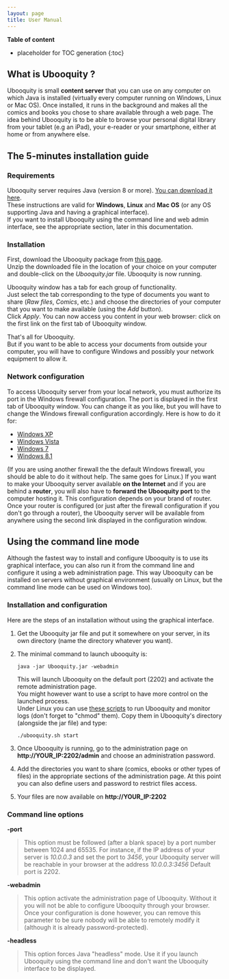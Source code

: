 ```yaml
---
layout: page
title: User Manual
---
```


**Table of content**

* placeholder for TOC generation
{:toc}

## What is Ubooquity ?

Ubooquity is small **content server** that you can use on any computer on which Java is installed (virtually every computer running on Windows, Linux or Mac OS).
Once installed, it runs in the background and makes all the comics and books you chose to share available through a web page.
The idea behind Ubooquity is to be able to browse your personal digital library from your tablet (e.g an iPad), your e-reader or your smartphone, either at home or from anywhere else.

## The 5-minutes installation guide


### Requirements

Ubooquity server requires Java (version 8 or more). [You can download it here](http://www.java.com/en/download/manual.jsp).  
These instructions are valid for **Windows**, **Linux** and **Mac OS** (or any OS supporting Java and having a graphical interface).  
If you want to install Ubooquity using the command line and web admin interface, see the appropriate section, later in this documentation.

### Installation

First, download the Ubooquity package from [this page](http://vaemendis.net/ubooquity/static2/download).  
Unzip the downloaded file in the location of your choice on your computer and double-click on the *Ubooquity.jar* file.
Ubooquity is now running.

Ubooquity window has a tab for each group of functionality.  
Just select the tab corresponding to the type of documents you want to share (_Raw files_, _Comics_, etc.) and choose the directories of your computer that you want to make available (using the _Add_ button).  
Click _Apply_. You can now access you content in your web browser: click on the first link on the first tab of Ubooquity window.

That's all for Ubooquity.  
But if you want to be able to access your documents from outside your computer, you will have to configure Windows and possibly your network equipment to allow it.

### Network configuration

To access Ubooquity server from your local network, you must authorize its port in the Windows firewall configuration. The port is displayed in the first tab of Ubooquity window. You can change it as you like, but you will have to change the Windows firewall configuration accordingly. Here is how to do it for:

* [Windows XP](https://support.microsoft.com/en-us/kb/308127)
* [Windows Vista](http://windows.microsoft.com/en-us/windows/open-port-windows-firewall#1TC=windows-vista)
* [Windows 7](http://windows.microsoft.com/en-us/windows/open-port-windows-firewall#1TC=windows-7)
* [Windows 8.1](http://windows.microsoft.com/en-us/windows-8/windows-firewall-from-start-to-finish)

(If you are using another firewall the the default Windows firewall, you should be able to do it without help. The same goes for Linux.)
If you want to make your Ubooquity server available **on the Internet** and if you are behind a **router**, you will also have to **forward the Ubooquity port** to the computer hosting it.
This configuration depends on your brand of router.
Once your router is configured (or just after the firewall configuration if you don't go through a router), the Ubooquity server will be available from anywhere using the second link displayed in the configuration window.

## Using the command line mode

Although the fastest way to install and configure Ubooquity is to use its graphical interface, you can also run it from the command line and configure it using a web administration page.
This way Ubooquity can be installed on servers without graphical environment (usually on Linux, but the command line mode can be used on Windows too).

### Installation and configuration

Here are the steps of an installation without using the graphical interface.

1. Get the Ubooquity jar file and put it somewhere on your server, in its own directory (name the directory whatever you want).
2. The minimal command to launch ubooquity is:

    ```
    java -jar Ubooquity.jar -webadmin
    ```
    
    This will launch Ubooquity on the default port (2202) and activate the remote administration page.  
    You might however want to use a script to have more control on the launched process.  
    Under Linux you can use [these scripts](http://vaemendis.net/ubooquity/downloads/scripts/) to run Ubooquity and monitor logs (don't forget to "chmod" them).
    Copy them in Ubooquity's directory (alongside the jar file) and type:

    ```
    ./ubooquity.sh start
    ```

3. Once Ubooquity is running, go to the administration page on **http://YOUR_IP:2202/admin** and choose an administration password.
4. Add the directories you want to share (comics, ebooks or other types of files) in the appropriate sections of the administration page. At this point you can also define users and password to restrict files access.
5. Your files are now available on **http://YOUR_IP:2202**

### Command line options
**-port**  
>This option must be followed (after a blank space) by a port number between 1024 and 65535.
For instance, if the IP address of your server is _10.0.0.3_ and set the port to _3456_, your Ubooquity server will be reachable in your browser at the address _10.0.0.3:3456_
Default port is 2202.

**-webadmin**
>This option activate the administration page of Ubooquity.
Without it you will not be able to configure Ubooquity through your browser.
Once your configuration is done however, you can remove this parameter to be sure nobody will be able to remotely modify it (although it is already password-protected).

**-headless**
>This option forces Java "headless" mode.
Use it if you launch Ubooquity using the command line and don't want the Ubooquity interface to be displayed.

